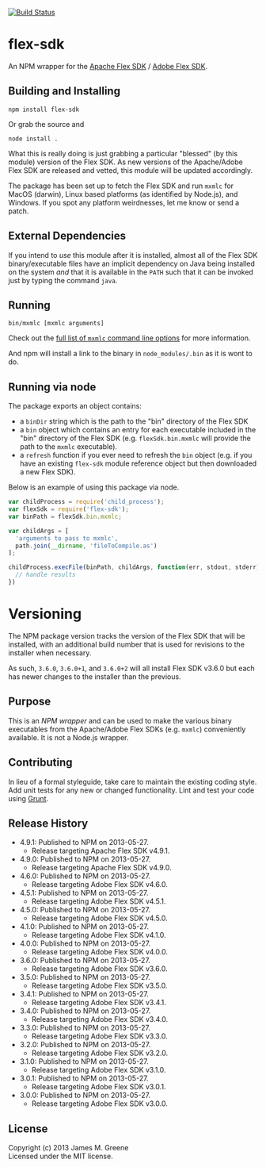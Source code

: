 [![Build Status](https://travis-ci.org/JamesMGreene/node-flex-sdk.png)](https://travis-ci.org/JamesMGreene/node-flex-sdk)

# flex-sdk

An NPM wrapper for the [Apache Flex SDK][flex/apache/site] / [Adobe Flex SDK][flex/adobe/site].


## Building and Installing

```shell
npm install flex-sdk
```

Or grab the source and

```shell
node install .
```

What this is really doing is just grabbing a particular "blessed" (by this
module) version of the Flex SDK.  As new versions of the Apache/Adobe Flex
SDK are released and vetted, this module will be updated accordingly.

The package has been set up to fetch the Flex SDK and run `mxmlc` for MacOS (darwin),
Linux based platforms (as identified by Node.js), and Windows.  If you
spot any platform weirdnesses, let me know or send a patch.


## External Dependencies

If you intend to _use_ this module after it is installed, almost all of the Flex
SDK binary/executable files have an implicit dependency on Java being installed
on the system _and_ that it is available in the `PATH` such that it can be
invoked just by typing the command `java`.


## Running

```shell
bin/mxmlc [mxmlc arguments]
```

Check out the [full list of `mxmlc` command line options][flex/adobe/compiler-options]
for more information.

And npm will install a link to the binary in `node_modules/.bin` as
it is wont to do.


## Running via node

The package exports an object contains:
 - a `binDir` string which is the path to the "bin" directory of the Flex SDK
 - a `bin` object which contains an entry for each executable included in the
   "bin" directory of the Flex SDK (e.g. `flexSdk.bin.mxmlc` will provide the
   path to the `mxmlc` executable).
 - a `refresh` function if you ever need to refresh the `bin` object (e.g. if
   you have an existing `flex-sdk` module reference object but then downloaded a
   new Flex SDK).

Below is an example of using this package via node.

```js
var childProcess = require('child_process');
var flexSdk = require('flex-sdk');
var binPath = flexSdk.bin.mxmlc;

var childArgs = [
  'arguments to pass to mxmlc',
  path.join(__dirname, 'fileToCompile.as')
];

childProcess.execFile(binPath, childArgs, function(err, stdout, stderr) {
  // handle results
})
```


# Versioning
The NPM package version tracks the version of the Flex SDK that will be installed,
with an additional build number that is used for revisions to the installer
when necessary.

As such, `3.6.0`, `3.6.0+1`, and `3.6.0+2` will all install Flex SDK v3.6.0 but each
has newer changes to the installer than the previous.


## Purpose
This is an _NPM wrapper_ and can be used to make the various binary executables 
from the Apache/Adobe Flex SDKs (e.g. `mxmlc`) conveniently available.
It is not a Node.js wrapper.


## Contributing
In lieu of a formal styleguide, take care to maintain the existing coding style.
Add unit tests for any new or changed functionality. Lint and test your code
using [Grunt][grunt/site].


## Release History
 - 4.9.1: Published to NPM on 2013-05-27.
    - Release targeting Apache Flex SDK v4.9.1.
 - 4.9.0: Published to NPM on 2013-05-27.
    - Release targeting Apache Flex SDK v4.9.0.
 - 4.6.0: Published to NPM on 2013-05-27.
    - Release targeting Adobe Flex SDK v4.6.0.
 - 4.5.1: Published to NPM on 2013-05-27.
    - Release targeting Adobe Flex SDK v4.5.1.
 - 4.5.0: Published to NPM on 2013-05-27.
    - Release targeting Adobe Flex SDK v4.5.0.
 - 4.1.0: Published to NPM on 2013-05-27.
    - Release targeting Adobe Flex SDK v4.1.0.
 - 4.0.0: Published to NPM on 2013-05-27.
    - Release targeting Adobe Flex SDK v4.0.0.
 - 3.6.0: Published to NPM on 2013-05-27.
    - Release targeting Adobe Flex SDK v3.6.0.
 - 3.5.0: Published to NPM on 2013-05-27.
    - Release targeting Adobe Flex SDK v3.5.0.
 - 3.4.1: Published to NPM on 2013-05-27.
    - Release targeting Adobe Flex SDK v3.4.1.
 - 3.4.0: Published to NPM on 2013-05-27.
    - Release targeting Adobe Flex SDK v3.4.0.
 - 3.3.0: Published to NPM on 2013-05-27.
    - Release targeting Adobe Flex SDK v3.3.0.
 - 3.2.0: Published to NPM on 2013-05-27.
    - Release targeting Adobe Flex SDK v3.2.0.
 - 3.1.0: Published to NPM on 2013-05-27.
    - Release targeting Adobe Flex SDK v3.1.0.
 - 3.0.1: Published to NPM on 2013-05-27.
    - Release targeting Adobe Flex SDK v3.0.1.
 - 3.0.0: Published to NPM on 2013-05-27.
    - Release targeting Adobe Flex SDK v3.0.0.


## License
Copyright (c) 2013 James M. Greene  
Licensed under the MIT license.



[flex/apache/site]: http://flex.apache.org/index.html "Apache Flex"
[flex/adobe/site]: http://www.adobe.com/devnet/flex.html "Adobe Flex"
[flex/adobe/compiler-options]: http://livedocs.adobe.com/flex/3/html/help.html?content=compilers_14.html "mxmlc command line options"
[grunt/site]: (http://gruntjs.com/) "Grunt"
